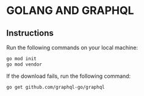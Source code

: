 # GOLANG AND GRAPHQL


## Instructions

Run the following commands on your local machine:

```bash
go mod init
go mod vendor
```

If the download fails, run the following command:

```bash
go get github.com/graphql-go/graphql
```
